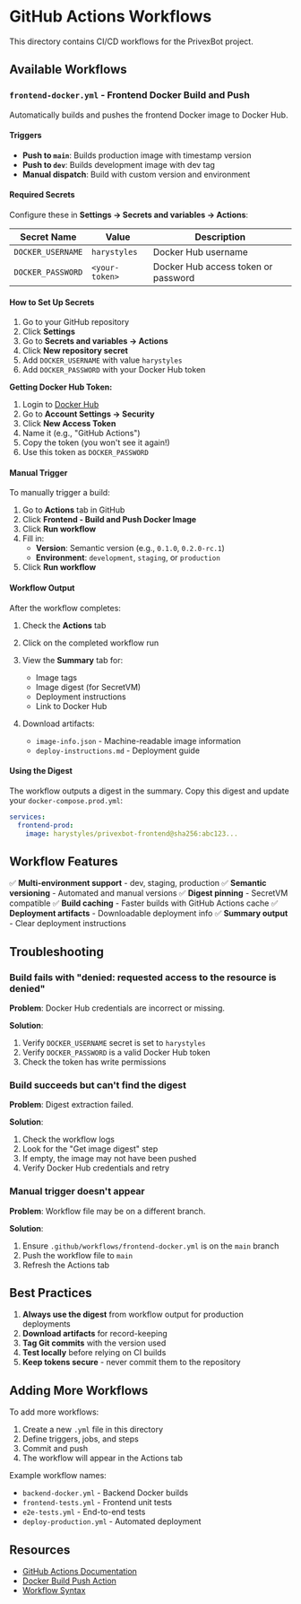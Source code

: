 # GitHub Actions Workflows

This directory contains CI/CD workflows for the PrivexBot project.

## Available Workflows

### `frontend-docker.yml` - Frontend Docker Build and Push

Automatically builds and pushes the frontend Docker image to Docker Hub.

#### Triggers

- **Push to `main`**: Builds production image with timestamp version
- **Push to `dev`**: Builds development image with dev tag
- **Manual dispatch**: Build with custom version and environment

#### Required Secrets

Configure these in **Settings → Secrets and variables → Actions**:

| Secret Name | Value | Description |
|------------|-------|-------------|
| `DOCKER_USERNAME` | `harystyles` | Docker Hub username |
| `DOCKER_PASSWORD` | `<your-token>` | Docker Hub access token or password |

#### How to Set Up Secrets

1. Go to your GitHub repository
2. Click **Settings**
3. Go to **Secrets and variables → Actions**
4. Click **New repository secret**
5. Add `DOCKER_USERNAME` with value `harystyles`
6. Add `DOCKER_PASSWORD` with your Docker Hub token

**Getting Docker Hub Token:**
1. Login to [Docker Hub](https://hub.docker.com)
2. Go to **Account Settings → Security**
3. Click **New Access Token**
4. Name it (e.g., "GitHub Actions")
5. Copy the token (you won't see it again!)
6. Use this token as `DOCKER_PASSWORD`

#### Manual Trigger

To manually trigger a build:

1. Go to **Actions** tab in GitHub
2. Click **Frontend - Build and Push Docker Image**
3. Click **Run workflow**
4. Fill in:
   - **Version**: Semantic version (e.g., `0.1.0`, `0.2.0-rc.1`)
   - **Environment**: `development`, `staging`, or `production`
5. Click **Run workflow**

#### Workflow Output

After the workflow completes:

1. Check the **Actions** tab
2. Click on the completed workflow run
3. View the **Summary** tab for:
   - Image tags
   - Image digest (for SecretVM)
   - Deployment instructions
   - Link to Docker Hub

4. Download artifacts:
   - `image-info.json` - Machine-readable image information
   - `deploy-instructions.md` - Deployment guide

#### Using the Digest

The workflow outputs a digest in the summary. Copy this digest and update your `docker-compose.prod.yml`:

```yaml
services:
  frontend-prod:
    image: harystyles/privexbot-frontend@sha256:abc123...
```

## Workflow Features

✅ **Multi-environment support** - dev, staging, production
✅ **Semantic versioning** - Automated and manual versions
✅ **Digest pinning** - SecretVM compatible
✅ **Build caching** - Faster builds with GitHub Actions cache
✅ **Deployment artifacts** - Downloadable deployment info
✅ **Summary output** - Clear deployment instructions

## Troubleshooting

### Build fails with "denied: requested access to the resource is denied"

**Problem**: Docker Hub credentials are incorrect or missing.

**Solution**:
1. Verify `DOCKER_USERNAME` secret is set to `harystyles`
2. Verify `DOCKER_PASSWORD` is a valid Docker Hub token
3. Check the token has write permissions

### Build succeeds but can't find the digest

**Problem**: Digest extraction failed.

**Solution**:
1. Check the workflow logs
2. Look for the "Get image digest" step
3. If empty, the image may not have been pushed
4. Verify Docker Hub credentials and retry

### Manual trigger doesn't appear

**Problem**: Workflow file may be on a different branch.

**Solution**:
1. Ensure `.github/workflows/frontend-docker.yml` is on the `main` branch
2. Push the workflow file to `main`
3. Refresh the Actions tab

## Best Practices

1. **Always use the digest** from workflow output for production deployments
2. **Download artifacts** for record-keeping
3. **Tag Git commits** with the version used
4. **Test locally** before relying on CI builds
5. **Keep tokens secure** - never commit them to the repository

## Adding More Workflows

To add more workflows:

1. Create a new `.yml` file in this directory
2. Define triggers, jobs, and steps
3. Commit and push
4. The workflow will appear in the Actions tab

Example workflow names:
- `backend-docker.yml` - Backend Docker builds
- `frontend-tests.yml` - Frontend unit tests
- `e2e-tests.yml` - End-to-end tests
- `deploy-production.yml` - Automated deployment

## Resources

- [GitHub Actions Documentation](https://docs.github.com/en/actions)
- [Docker Build Push Action](https://github.com/docker/build-push-action)
- [Workflow Syntax](https://docs.github.com/en/actions/using-workflows/workflow-syntax-for-github-actions)
